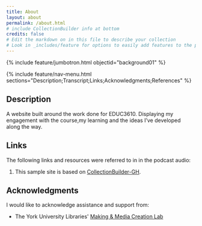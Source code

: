 ```yaml
---
title: About
layout: about
permalink: /about.html
# include CollectionBuilder info at bottom
credits: false
# Edit the markdown on in this file to describe your collection
# Look in _includes/feature for options to easily add features to the page
---
```


{% include feature/jumbotron.html objectid="background01" %}

{% include feature/nav-menu.html sections="Description;Transcript;Links;Acknowledgments;References" %}

## Description

A website built around the work done for EDUC3610. Displaying my engagement with the course,my learning and the ideas I’ve developed along the way.


## Links
The following links and resources were referred to in in the podcast audio:

1. This sample site is based on [CollectionBuilder-GH](https://collectionbuilding.github.io/gh/).


## Acknowledgments

I would like to acknowledge assistance and support from:

- The York University Libraries' [Making & Media Creation Lab](https://www.library.yorku.ca/ds/)
